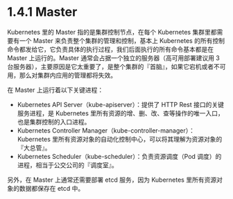 # 1.4.1 Master

Kubernetes 里的 Master 指的是集群控制节点，在每个 Kubernetes 集群里都需要有一个 Master 来负责整个集群的管理和控制，基本上 Kubernetes 的所有控制命令都发给它，它负责具体的执行过程，我们后面执行的所有命令基本都是在 Master 上运行的。Master 通常会占据一个独立的服务器（高可用部署建议用 3 台服务器），主要原因是它太重要了，是整个集群的『首脑』，如果它宕机或者不可用，那么对集群内应用的管理都将失效。

在 Master 上运行着以下关键进程：

* Kubernetes API Server（kube-apiserver）：提供了 HTTP Rest 接口的关键服务进程，是 Kubernetes 里所有资源的增、删、改、查等操作的唯一入口，也是集群控制的入口进程。
* Kubernetes Controller Manager（kube-controller-manager）：Kubernetes 里所有资源对象的自动化控制中心，可以将其理解为资源对象的『大总管』。
* Kubernetes Scheduler（kube-scheduler）：负责资源调度（Pod 调度）的进程，相当于公交公司的『调度室』。

另外，在 Master 上通常还需要部署 etcd 服务，因为 Kubernetes 里所有资源对象的数据都保存在 etcd 中。


